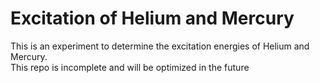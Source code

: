 # Excitation of Helium and Mercury
This is an experiment to determine the excitation energies of Helium and Mercury. <br>This repo is incomplete and will be optimized in the future
